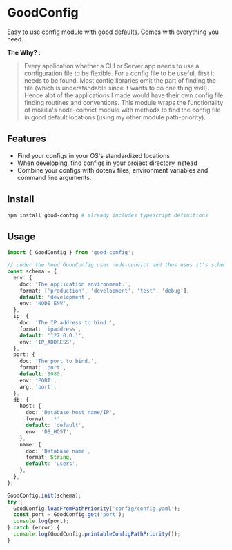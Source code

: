# GoodConfig

Easy to use config module with good defaults. Comes with everything you need.

**The Why? :**

> Every application whether a CLI or Server app needs to use a configuration file to be flexible. For a config file to be useful, first it needs to be found. Most config libraries omit the part of finding the file (which is understandable since it wants to do one thing well). Hence alot of the applications I made would have their own config file finding routines and conventions. This module wraps the functionality of mozilla's node-convict module with methods to find the config file in good default locations (using my other module path-priority).

## Features

- Find your configs in your OS's standardized locations
- When developing, find configs in your project directory instead
- Combine your configs with dotenv files, environment variables and command line arguments.

## Install

```bash
npm install good-config # already includes typescript definitions
```

## Usage

```typescript
import { GoodConfig } from 'good-config';

// under the hood GoodConfig uses node-convict and thus uses it's schema standard
const schema = {
  env: {
    doc: 'The application environment.',
    format: ['production', 'development', 'test', 'debug'],
    default: 'development',
    env: 'NODE_ENV',
  },
  ip: {
    doc: 'The IP address to bind.',
    format: 'ipaddress',
    default: '127.0.0.1',
    env: 'IP_ADDRESS',
  },
  port: {
    doc: 'The port to bind.',
    format: 'port',
    default: 8080,
    env: 'PORT',
    arg: 'port',
  },
  db: {
    host: {
      doc: 'Database host name/IP',
      format: '*',
      default: 'default',
      env: 'DB_HOST',
    },
    name: {
      doc: 'Database name',
      format: String,
      default: 'users',
    },
  },
};

GoodConfig.init(schema);
try {
  GoodConfig.loadFromPathPriority('config/config.yaml');
  const port = GoodConfig.get('port');
  console.log(port);
} catch (error) {
  console.log(GoodConfig.printableConfigPathPriority());
}
```
